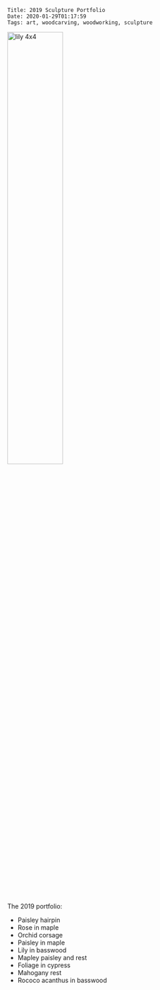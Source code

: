     Title: 2019 Sculpture Portfolio
    Date: 2020-01-29T01:17:59
    Tags: art, woodcarving, woodworking, sculpture

<img src="/img/2019_portfolio.png" alt="lily 4x4" width="50%">

The 2019 portfolio:

* Paisley hairpin
* Rose in maple
* Orchid corsage
* Paisley in maple
* Lily in basswood
* Mapley paisley and rest
* Foliage in cypress
* Mahogany rest
* Rococo acanthus in basswood